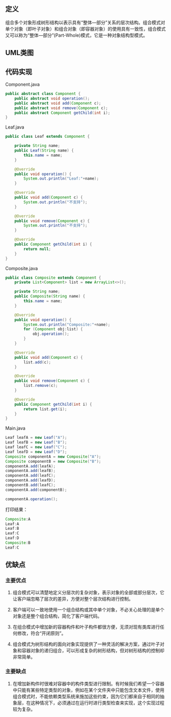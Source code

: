 ## 定义

组合多个对象形成树形结构以表示具有“整体—部分”关系的层次结构。组合模式对单个对象（即叶子对象）和组合对象（即容器对象）的使用具有一致性，组合模式又可以称为“整体—部分”(Part-Whole)模式，它是一种对象结构型模式。


## UML类图

## 代码实现

Component.java
``` java
public abstract class Component {
    public abstract void operation();
    public abstract void add(Component c);
    public abstract void remove(Component c);
    public abstract Component getChild(int i);
}
```

Leaf.java
``` java
public class Leaf extends Component {

    private String name;
    public Leaf(String name) {
        this.name = name;
    }

    @Override
    public void operation() {
        System.out.println("Leaf:"+name);
    }

    @Override
    public void add(Component c) {
        System.out.println("不支持");
    }

    @Override
    public void remove(Component c) {
        System.out.println("不支持");
    }

    @Override
    public Component getChild(int i) {
        return null;
    }
}
```

Composite.java
``` java
public class Composite extends Component {
    private List<Component> list = new ArrayList<>();

    private String name;
    public Composite(String name) {
        this.name = name;
    }

    @Override
    public void operation() {
        System.out.println("Composite:"+name);
        for (Component obj:list) {
            obj.operation();
        }
    }

    @Override
    public void add(Component c) {
        list.add(c);
    }

    @Override
    public void remove(Component c) {
        list.remove(c);
    }

    @Override
    public Component getChild(int i) {
        return list.get(i);
    }
}
```

Main.java
``` java
Leaf leafA = new Leaf("A");
Leaf leafB = new Leaf("B");
Leaf leafC = new Leaf("C");
Leaf leafD = new Leaf("D");
Composite componentA = new Composite("A");
Composite componentB = new Composite("B");
componentA.add(leafA);
componentA.add(leafB);
componentA.add(leafC);
componentA.add(leafD);
componentB.add(leafC);
componentA.add(componentB);

componentA.operation();
```

打印结果：
``` java
Composite:A
Leaf:A
Leaf:B
Leaf:C
Leaf:D
Composite:B
Leaf:C
```

## 优缺点

### 主要优点

1. 组合模式可以清楚地定义分层次的复杂对象，表示对象的全部或部分层次，它让客户端忽略了层次的差异，方便对整个层次结构进行控制。

2. 客户端可以一致地使用一个组合结构或其中单个对象，不必关心处理的是单个对象还是整个组合结构，简化了客户端代码。

3. 在组合模式中增加新的容器构件和叶子构件都很方便，无须对现有类库进行任何修改，符合“开闭原则”。

4. 组合模式为树形结构的面向对象实现提供了一种灵活的解决方案，通过叶子对象和容器对象的递归组合，可以形成复杂的树形结构，但对树形结构的控制却非常简单。

### 主要缺点

1. 在增加新构件时很难对容器中的构件类型进行限制。有时候我们希望一个容器中只能有某些特定类型的对象，例如在某个文件夹中只能包含文本文件，使用组合模式时，不能依赖类型系统来施加这些约束，因为它们都来自于相同的抽象层，在这种情况下，必须通过在运行时进行类型检查来实现，这个实现过程较为复杂。